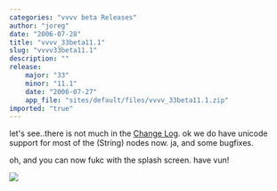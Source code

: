```yaml
---
categories: "vvvv beta Releases"
author: "joreg"
date: "2006-07-28"
title: "vvvv_33beta11.1"
slug: "vvvv33beta11.1"
description: ""
release: 
    major: "33"
    minor: "11.1"
    date: "2006-07-27"
    app_file: "sites/default/files/vvvv_33beta11.1.zip"
imported: "true"
---
```



<!--{SPLIT()}-->
let's see..there is not much in the [Change Log](https://betadocs.vvvv.org/changelog/index.html).
ok we do have unicode support for most of the (String) nodes now. ja, and some bugfixes. 

oh, and you can now fukc with the splash screen.
have vun!

<!--~~~-->

![](splash.png)
<!--{SPLIT}-->